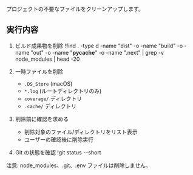 プロジェクトの不要なファイルをクリーンアップします。

## 実行内容

1. ビルド成果物を削除
!find . -type d -name "dist" -o -name "build" -o -name "out" -o -name "__pycache__" -o -name ".next" | grep -v node_modules | head -20

2. 一時ファイルを削除
   - `.DS_Store` (macOS)
   - `*.log` (ルートディレクトリのみ)
   - `coverage/` ディレクトリ
   - `.cache/` ディレクトリ

3. 削除前に確認を求める
   - 削除対象のファイル/ディレクトリをリスト表示
   - ユーザーの確認後に削除実行

4. Git の状態を確認
!git status --short

注意: node_modules、.git、.env ファイルは削除しません。